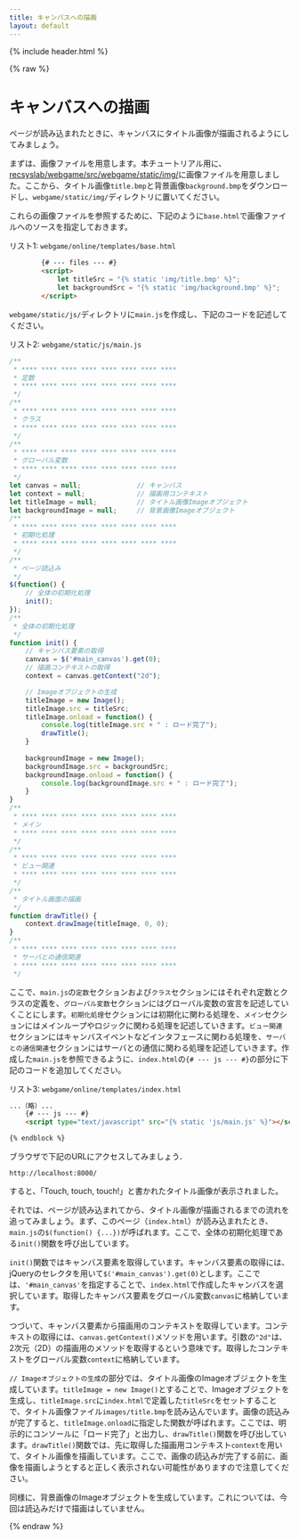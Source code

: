 ```yaml
---
title: キャンバスへの描画
layout: default
---
```


{% include header.html %}

{% raw %}

# キャンバスへの描画

ページが読み込まれたときに、キャンバスにタイトル画像が描画されるようにしてみましょう。

まずは、画像ファイルを用意します。本チュートリアル用に、[recsyslab/webgame/src/webgame/static/img/](https://github.com/recsyslab/webgame/tree/main/src/webgame/static/img/)に画像ファイルを用意しました。ここから、タイトル画像`title.bmp`と背景画像`background.bmp`をダウンロードし、`webgame/static/img/`ディレクトリに置いてください。

これらの画像ファイルを参照するために、下記のように`base.html`で画像ファイルへのソースを指定しておきます。

リスト1: `webgame/online/templates/base.html`
```html
        {# --- files --- #}
        <script>
            let titleSrc = "{% static 'img/title.bmp' %}";
            let backgroundSrc = "{% static 'img/background.bmp' %}";
        </script>
```

`webgame/static/js/`ディレクトリに`main.js`を作成し、下記のコードを記述してください。
 
リスト2: `webgame/static/js/main.js`
```js
/**
 * **** **** **** **** **** **** **** ****
 * 定数
 * **** **** **** **** **** **** **** ****
 */
/**
 * **** **** **** **** **** **** **** ****
 * クラス
 * **** **** **** **** **** **** **** ****
 */
/**
 * **** **** **** **** **** **** **** ****
 * グローバル変数
 * **** **** **** **** **** **** **** ****
 */
let canvas = null;              // キャンバス
let context = null;             // 描画用コンテキスト
let titleImage = null;          // タイトル画像Imageオブジェクト
let backgroundImage = null;     // 背景画像Imageオブジェクト
/**
 * **** **** **** **** **** **** **** ****
 * 初期化処理
 * **** **** **** **** **** **** **** ****
 */
/**
 * ページ読込み
 */
$(function() {
    // 全体の初期化処理
    init();
});
/**
 * 全体の初期化処理
 */
function init() {
    // キャンバス要素の取得
    canvas = $('#main_canvas').get(0);
    // 描画コンテキストの取得
    context = canvas.getContext("2d");

    // Imageオブジェクトの生成
    titleImage = new Image();
    titleImage.src = titleSrc;
    titleImage.onload = function() {
        console.log(titleImage.src + " : ロード完了");
        drawTitle();
    }
 
    backgroundImage = new Image();
    backgroundImage.src = backgroundSrc;
    backgroundImage.onload = function() {
        console.log(backgroundImage.src + " : ロード完了");
    }
}
/**
 * **** **** **** **** **** **** **** ****
 * メイン
 * **** **** **** **** **** **** **** ****
 */
/**
 * **** **** **** **** **** **** **** ****
 * ビュー関連
 * **** **** **** **** **** **** **** ****
 */
/**
 * タイトル画面の描画
 */
function drawTitle() {
    context.drawImage(titleImage, 0, 0);
}
/**
 * **** **** **** **** **** **** **** ****
 * サーバとの通信関連
 * **** **** **** **** **** **** **** ****
 */
```

ここで、`main.js`の`定数`セクションおよび`クラス`セクションにはそれぞれ定数とクラスの定義を、`グローバル変数`セクションにはグローバル変数の宣言を記述していくことにします。`初期化処理`セクションには初期化に関わる処理を、`メイン`セクションにはメインループやロジックに関わる処理を記述していきます。`ビュー関連`セクションにはキャンバスイベントなどインタフェースに関わる処理を、`サーバとの通信関連`セクションにはサーバとの通信に関わる処理を記述していきます。作成した`main.js`を参照できるように、`index.html`の`{# --- js --- #}`の部分に下記のコードを追加してください。

リスト3: `webgame/online/templates/index.html`
```html
...（略）...
    {# --- js --- #}
    <script type="text/javascript" src="{% static 'js/main.js' %}"></script>        <!-- 追加 -->

{% endblock %}
```

ブラウザで下記のURLにアクセスしてみましょう．

`http://localhost:8000/`

すると、「Touch, touch, touch!」と書かれたタイトル画像が表示されました。

それでは、ページが読み込まれてから、タイトル画像が描画されるまでの流れを追ってみましょう。まず、このページ（`index.html`）が読み込まれたとき、`main.js`の`$(function() {...})`が呼ばれます。ここで、全体の初期化処理である`init()`関数を呼び出しています。

`init()`関数ではキャンバス要素を取得しています。キャンバス要素の取得には、jQueryのセレクタを用いて`$('#main_canvas').get(0)`とします。ここでは、`'#main_canvas'`を指定することで、`index.html`で作成したキャンバスを選択しています。取得したキャンバス要素をグローバル変数`canvas`に格納しています。

つづいて、キャンバス要素から描画用のコンテキストを取得しています。コンテキストの取得には、`canvas.getContext()`メソッドを用います。引数の`"2d"`は、2次元（2D）の描画用のメソッドを取得するという意味です。取得したコンテキストをグローバル変数`context`に格納しています。

`// Imageオブジェクトの生成`の部分では、タイトル画像のImageオブジェクトを生成しています。`titleImage = new Image()`とすることで、Imageオブジェクトを生成し、`titleImage.src`に`index.html`で定義した`titleSrc`をセットすることで、タイトル画像ファイル`images/title.bmp`を読み込んでいます。画像の読込みが完了すると、`titleImage.onload`に指定した関数が呼ばれます。ここでは、明示的にコンソールに「ロード完了」と出力し、`drawTitle()`関数を呼び出しています。`drawTitle()`関数では、先に取得した描画用コンテキスト`context`を用いて、タイトル画像を描画しています。ここで、画像の読込みが完了する前に、画像を描画しようとすると正しく表示されない可能性がありますので注意してください。

同様に、背景画像のImageオブジェクトを生成しています。これについては、今回は読込みだけで描画はしていません。

{% endraw %}
